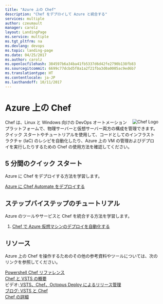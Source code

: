 ```yaml
---
title: "Azure 上の Chef"
description: "Chef をデプロイして Azure と統合する"
services: multiple
author: czeumault
manager: carolz
layout: LandingPage
ms.service: multiple
ms.tgt_pltfrm: na
ms.devlang: devops
ms.topic: landing-page
ms.date: 04/25/2017
ms.author: carolz
ms.openlocfilehash: 384597b6a34ba41fb5337d6d42fe2790b138fb83
ms.sourcegitcommit: 6699c77dcbd5f8a1a2f21fba3d0a0005ac9ed6b7
ms.translationtype: HT
ms.contentlocale: ja-JP
ms.lasthandoff: 10/11/2017
---
```

<div class="content">
   <h1>Azure 上の Chef</h1>
    <div class="introHolder" style="justify-content: space-between;">
        <div class="intro" style="min-width: 200px">
        <img src="media/chef.png" alt="Chef Logo" align="right"> Chef は、Linux と Windows 向けの DevOps オートメーション プラットフォームで、物理サーバーと仮想サーバー両方の構成を管理できます。 クイック スタートやチュートリアルを使用して、コードとしてのインフラストラクチャ (IaC) のレシピを自動化したり、Azure 上の VM の管理およびデプロイを実行したりするための Chef の使用方法を確認してください。          
        </div>
        </div>
<h2>5 分間のクイック スタート</h2>
<p>Azure に Chef をデプロイする方法を学習します。</p> 
  <a href="https://azuremarketplace.microsoft.com/en-us/marketplace/apps/chef-software.chef-automate?tab=Overview">Azure に Chef Automate をデプロイする</a><br/>
<h2>ステップバイステップのチュートリアル</h2>
<p>Azure のツールやサービスと Chef を統合する方法を学習します。</p> 
<ol>
<li><a href="/azure/virtual-machines/windows/chef-automation">Chef で Azure 仮想マシンのデプロイを自動化する</a></li>
</ol>
<h2>リソース</h2>
<p>Azure 上の Chef を操作するためのその他の参考資料やツールについては、次のリンクを参照してください。</p>
<a href="https://docs.microsoft.com/en-us/powershell/module/azure/get-azurevmchefextension?view=azuresmps-4.0.0">Powershell Chef リファレンス</a><br/>
<a href="https://github.com/chef-partners/vsts-chef/wiki/Getting-Started">Chef と VSTS の概要</a><br/>
ビデオ:<a href="https://channel9.msdn.com/Events/TechDaysOnline/UK-TechDays-Online-2016/Release-Management-with-VSTS--integration-with-Azure--Chef-Deployment"> VSTS、Chef、Octopus Deploy によるリリース管理</a><br/>
<a href="https://blog.chef.io/2017/05/10/integrate-chef-into-your-build-and-release-pipelines-with-microsoft-visual-studio-team-services/">ブログ: VSTS と Chef</a><br/>
<a href="https://www.chef.io">Chef の詳細</a>
</div>

